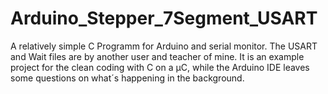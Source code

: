 # Arduino_Stepper_7Segment_USART
A relatively simple C Programm for Arduino and serial monitor.
The USART and Wait files are by another user and teacher of mine.
It is an example project for the clean coding with C on a µC,
while the Arduino IDE leaves some questions on what´s happening in the background.
